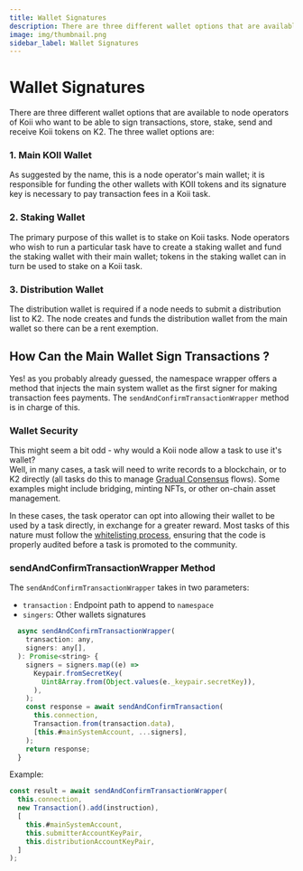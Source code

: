```yaml
---
title: Wallet Signatures
description: There are three different wallet options that are available to node operators of Koii who want to be able to sign transactions, store, stake, send and receive Koii Tokens on K2.
image: img/thumbnail.png
sidebar_label: Wallet Signatures
---
```


# Wallet Signatures

There are three different wallet options that are available to node operators of Koii who want to be able to sign transactions, store, stake, send and receive Koii tokens on K2. The three wallet options are:

### 1. Main KOII Wallet

As suggested by the name, this is a node operator's main wallet; it is responsible for funding the other wallets with KOII tokens and its signature key is necessary to pay transaction fees in a Koii task.

### 2. Staking Wallet&#x20;

The primary purpose of this wallet is to stake on Koii tasks. Node operators who wish to run a particular task have to create a staking wallet and fund the staking wallet with their main wallet; tokens in the staking wallet can in turn be used to stake on a Koii task.

### 3. Distribution Wallet&#x20;

The distribution wallet is required if a node needs to submit a distribution list to K2. The node creates and funds the distribution wallet from the main wallet so there can be a rent exemption.

## How Can the Main Wallet Sign Transactions ?

Yes! as you probably already guessed, the namespace wrapper offers a method that injects the main system wallet as the first signer for making transaction fees payments. The `sendAndConfirmTransactionWrapper` method is in charge of this.

### Wallet Security

This might seem a bit odd - why would a Koii node allow a task to use it's wallet? <br />
Well, in many cases, a task will need to write records to a blockchain, or to K2 directly (all tasks do this to manage [Gradual Consensus](/develop/koii-task-101/what-are-tasks/gradual-consensus) flows). Some examples might include bridging, minting NFTs, or other on-chain asset management.&#x20;

In these cases, the task operator can opt into allowing their wallet to be used by a task directly, in exchange for a greater reward. Most tasks of this nature must follow the [whitelisting process](/develop/write-a-koii-task/task-development-guide/task-development-flow/whitelist-task), ensuring that the code is properly audited before a task is promoted to the community.

### sendAndConfirmTransactionWrapper Method

The `sendAndConfirmTransactionWrapper` takes in two parameters:

- `transaction` : Endpoint path to append to `namespace`
- `singers`: Other wallets signatures

```javascript
  async sendAndConfirmTransactionWrapper(
    transaction: any,
    signers: any[],
  ): Promise<string> {
    signers = signers.map((e) =>
      Keypair.fromSecretKey(
        Uint8Array.from(Object.values(e._keypair.secretKey)),
      ),
    );
    const response = await sendAndConfirmTransaction(
      this.connection,
      Transaction.from(transaction.data),
      [this.#mainSystemAccount, ...signers],
    );
    return response;
  }
```

Example:

```javascript
const result = await sendAndConfirmTransactionWrapper(
  this.connection,
  new Transaction().add(instruction),
  [
    this.#mainSystemAccount,
    this.submitterAccountKeyPair,
    this.distributionAccountKeyPair,
  ]
);
```

